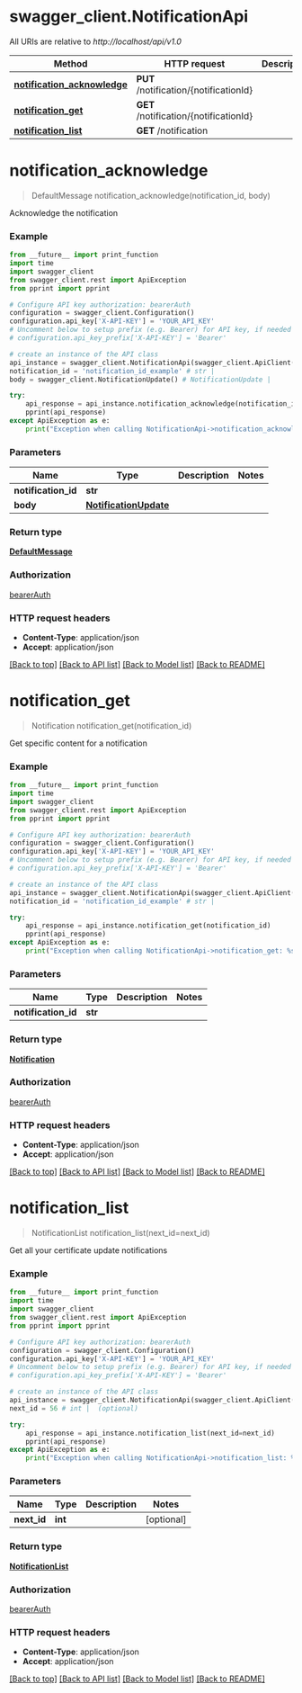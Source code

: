 # swagger_client.NotificationApi

All URIs are relative to *http://localhost/api/v1.0*

Method | HTTP request | Description
------------- | ------------- | -------------
[**notification_acknowledge**](NotificationApi.md#notification_acknowledge) | **PUT** /notification/{notificationId} | 
[**notification_get**](NotificationApi.md#notification_get) | **GET** /notification/{notificationId} | 
[**notification_list**](NotificationApi.md#notification_list) | **GET** /notification | 


# **notification_acknowledge**
> DefaultMessage notification_acknowledge(notification_id, body)



Acknowledge the notification

### Example
```python
from __future__ import print_function
import time
import swagger_client
from swagger_client.rest import ApiException
from pprint import pprint

# Configure API key authorization: bearerAuth
configuration = swagger_client.Configuration()
configuration.api_key['X-API-KEY'] = 'YOUR_API_KEY'
# Uncomment below to setup prefix (e.g. Bearer) for API key, if needed
# configuration.api_key_prefix['X-API-KEY'] = 'Bearer'

# create an instance of the API class
api_instance = swagger_client.NotificationApi(swagger_client.ApiClient(configuration))
notification_id = 'notification_id_example' # str | 
body = swagger_client.NotificationUpdate() # NotificationUpdate | 

try:
    api_response = api_instance.notification_acknowledge(notification_id, body)
    pprint(api_response)
except ApiException as e:
    print("Exception when calling NotificationApi->notification_acknowledge: %s\n" % e)
```

### Parameters

Name | Type | Description  | Notes
------------- | ------------- | ------------- | -------------
 **notification_id** | **str**|  | 
 **body** | [**NotificationUpdate**](NotificationUpdate.md)|  | 

### Return type

[**DefaultMessage**](DefaultMessage.md)

### Authorization

[bearerAuth](../README.md#bearerAuth)

### HTTP request headers

 - **Content-Type**: application/json
 - **Accept**: application/json

[[Back to top]](#) [[Back to API list]](../README.md#documentation-for-api-endpoints) [[Back to Model list]](../README.md#documentation-for-models) [[Back to README]](../README.md)

# **notification_get**
> Notification notification_get(notification_id)



Get specific content for a notification

### Example
```python
from __future__ import print_function
import time
import swagger_client
from swagger_client.rest import ApiException
from pprint import pprint

# Configure API key authorization: bearerAuth
configuration = swagger_client.Configuration()
configuration.api_key['X-API-KEY'] = 'YOUR_API_KEY'
# Uncomment below to setup prefix (e.g. Bearer) for API key, if needed
# configuration.api_key_prefix['X-API-KEY'] = 'Bearer'

# create an instance of the API class
api_instance = swagger_client.NotificationApi(swagger_client.ApiClient(configuration))
notification_id = 'notification_id_example' # str | 

try:
    api_response = api_instance.notification_get(notification_id)
    pprint(api_response)
except ApiException as e:
    print("Exception when calling NotificationApi->notification_get: %s\n" % e)
```

### Parameters

Name | Type | Description  | Notes
------------- | ------------- | ------------- | -------------
 **notification_id** | **str**|  | 

### Return type

[**Notification**](Notification.md)

### Authorization

[bearerAuth](../README.md#bearerAuth)

### HTTP request headers

 - **Content-Type**: application/json
 - **Accept**: application/json

[[Back to top]](#) [[Back to API list]](../README.md#documentation-for-api-endpoints) [[Back to Model list]](../README.md#documentation-for-models) [[Back to README]](../README.md)

# **notification_list**
> NotificationList notification_list(next_id=next_id)



Get all your certificate update notifications

### Example
```python
from __future__ import print_function
import time
import swagger_client
from swagger_client.rest import ApiException
from pprint import pprint

# Configure API key authorization: bearerAuth
configuration = swagger_client.Configuration()
configuration.api_key['X-API-KEY'] = 'YOUR_API_KEY'
# Uncomment below to setup prefix (e.g. Bearer) for API key, if needed
# configuration.api_key_prefix['X-API-KEY'] = 'Bearer'

# create an instance of the API class
api_instance = swagger_client.NotificationApi(swagger_client.ApiClient(configuration))
next_id = 56 # int |  (optional)

try:
    api_response = api_instance.notification_list(next_id=next_id)
    pprint(api_response)
except ApiException as e:
    print("Exception when calling NotificationApi->notification_list: %s\n" % e)
```

### Parameters

Name | Type | Description  | Notes
------------- | ------------- | ------------- | -------------
 **next_id** | **int**|  | [optional] 

### Return type

[**NotificationList**](NotificationList.md)

### Authorization

[bearerAuth](../README.md#bearerAuth)

### HTTP request headers

 - **Content-Type**: application/json
 - **Accept**: application/json

[[Back to top]](#) [[Back to API list]](../README.md#documentation-for-api-endpoints) [[Back to Model list]](../README.md#documentation-for-models) [[Back to README]](../README.md)

